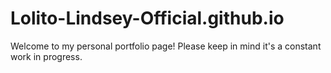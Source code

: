 # Lolito-Lindsey-Official.github.io

Welcome to my personal portfolio page! Please keep in mind it's a constant work in progress.
